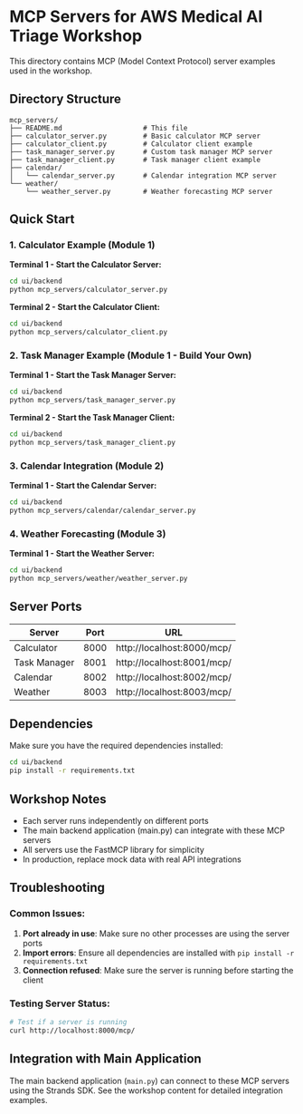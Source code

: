 # MCP Servers for AWS Medical AI Triage Workshop

This directory contains MCP (Model Context Protocol) server examples used in the workshop.

## Directory Structure

```
mcp_servers/
├── README.md                    # This file
├── calculator_server.py         # Basic calculator MCP server
├── calculator_client.py         # Calculator client example
├── task_manager_server.py       # Custom task manager MCP server
├── task_manager_client.py       # Task manager client example
├── calendar/
│   └── calendar_server.py       # Calendar integration MCP server
└── weather/
    └── weather_server.py        # Weather forecasting MCP server
```

## Quick Start

### 1. Calculator Example (Module 1)

**Terminal 1 - Start the Calculator Server:**
```bash
cd ui/backend
python mcp_servers/calculator_server.py
```

**Terminal 2 - Start the Calculator Client:**
```bash
cd ui/backend
python mcp_servers/calculator_client.py
```

### 2. Task Manager Example (Module 1 - Build Your Own)

**Terminal 1 - Start the Task Manager Server:**
```bash
cd ui/backend
python mcp_servers/task_manager_server.py
```

**Terminal 2 - Start the Task Manager Client:**
```bash
cd ui/backend
python mcp_servers/task_manager_client.py
```

### 3. Calendar Integration (Module 2)

**Terminal 1 - Start the Calendar Server:**
```bash
cd ui/backend
python mcp_servers/calendar/calendar_server.py
```

### 4. Weather Forecasting (Module 3)

**Terminal 1 - Start the Weather Server:**
```bash
cd ui/backend
python mcp_servers/weather/weather_server.py
```

## Server Ports

| Server | Port | URL |
|--------|------|-----|
| Calculator | 8000 | http://localhost:8000/mcp/ |
| Task Manager | 8001 | http://localhost:8001/mcp/ |
| Calendar | 8002 | http://localhost:8002/mcp/ |
| Weather | 8003 | http://localhost:8003/mcp/ |

## Dependencies

Make sure you have the required dependencies installed:

```bash
cd ui/backend
pip install -r requirements.txt
```

## Workshop Notes

- Each server runs independently on different ports
- The main backend application (main.py) can integrate with these MCP servers
- All servers use the FastMCP library for simplicity
- In production, replace mock data with real API integrations

## Troubleshooting

### Common Issues:

1. **Port already in use**: Make sure no other processes are using the server ports
2. **Import errors**: Ensure all dependencies are installed with `pip install -r requirements.txt`
3. **Connection refused**: Make sure the server is running before starting the client

### Testing Server Status:

```bash
# Test if a server is running
curl http://localhost:8000/mcp/
```

## Integration with Main Application

The main backend application (`main.py`) can connect to these MCP servers using the Strands SDK. See the workshop content for detailed integration examples. 